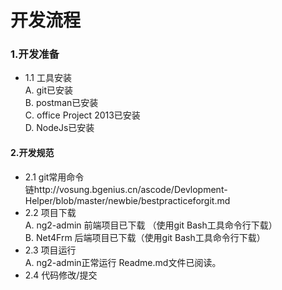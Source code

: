 # 开发流程  

### 1.开发准备   
* 1.1 工具安装     
        A. git已安装    
        B. postman已安装    
        C. office Project 2013已安装    
        D. NodeJs已安装     			 
#### 2.开发规范
* 2.1 git常用命令    
链http://vosung.bgenius.cn/ascode/Devlopment-Helper/blob/master/newbie/bestpracticeforgit.md  
* 2.2 项目下载  
            A. ng2-admin 前端项目已下载 （使用git Bash工具命令行下载）  
            B. Net4Frm 后端项目已下载（使用git Bash工具命令行下载）  			
* 2.3 项目运行  
            A. ng2-admin正常运行 Readme.md文件已阅读。  
* 2.4 代码修改/提交  